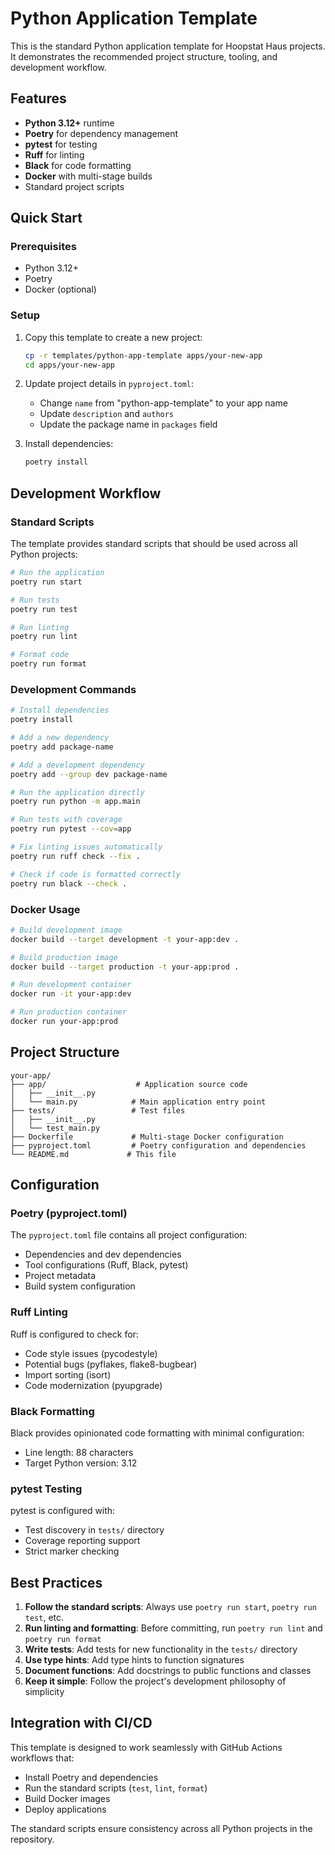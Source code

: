 # Python Application Template

This is the standard Python application template for Hoopstat Haus projects. It demonstrates the recommended project structure, tooling, and development workflow.

## Features

- **Python 3.12+** runtime
- **Poetry** for dependency management  
- **pytest** for testing
- **Ruff** for linting
- **Black** for code formatting
- **Docker** with multi-stage builds
- Standard project scripts

## Quick Start

### Prerequisites

- Python 3.12+
- Poetry
- Docker (optional)

### Setup

1. Copy this template to create a new project:
   ```bash
   cp -r templates/python-app-template apps/your-new-app
   cd apps/your-new-app
   ```

2. Update project details in `pyproject.toml`:
   - Change `name` from "python-app-template" to your app name
   - Update `description` and `authors`
   - Update the package name in `packages` field

3. Install dependencies:
   ```bash
   poetry install
   ```

## Development Workflow

### Standard Scripts

The template provides standard scripts that should be used across all Python projects:

```bash
# Run the application
poetry run start

# Run tests
poetry run test

# Run linting
poetry run lint

# Format code
poetry run format
```

### Development Commands

```bash
# Install dependencies
poetry install

# Add a new dependency
poetry add package-name

# Add a development dependency
poetry add --group dev package-name

# Run the application directly
poetry run python -m app.main

# Run tests with coverage
poetry run pytest --cov=app

# Fix linting issues automatically
poetry run ruff check --fix .

# Check if code is formatted correctly
poetry run black --check .
```

### Docker Usage

```bash
# Build development image
docker build --target development -t your-app:dev .

# Build production image
docker build --target production -t your-app:prod .

# Run development container
docker run -it your-app:dev

# Run production container
docker run your-app:prod
```

## Project Structure

```
your-app/
├── app/                    # Application source code
│   ├── __init__.py
│   └── main.py            # Main application entry point
├── tests/                 # Test files
│   ├── __init__.py
│   └── test_main.py
├── Dockerfile             # Multi-stage Docker configuration
├── pyproject.toml         # Poetry configuration and dependencies
└── README.md             # This file
```

## Configuration

### Poetry (pyproject.toml)

The `pyproject.toml` file contains all project configuration:
- Dependencies and dev dependencies
- Tool configurations (Ruff, Black, pytest)
- Project metadata
- Build system configuration

### Ruff Linting

Ruff is configured to check for:
- Code style issues (pycodestyle)
- Potential bugs (pyflakes, flake8-bugbear) 
- Import sorting (isort)
- Code modernization (pyupgrade)

### Black Formatting

Black provides opinionated code formatting with minimal configuration:
- Line length: 88 characters
- Target Python version: 3.12

### pytest Testing

pytest is configured with:
- Test discovery in `tests/` directory
- Coverage reporting support
- Strict marker checking

## Best Practices

1. **Follow the standard scripts**: Always use `poetry run start`, `poetry run test`, etc.
2. **Run linting and formatting**: Before committing, run `poetry run lint` and `poetry run format`
3. **Write tests**: Add tests for new functionality in the `tests/` directory
4. **Use type hints**: Add type hints to function signatures
5. **Document functions**: Add docstrings to public functions and classes
6. **Keep it simple**: Follow the project's development philosophy of simplicity

## Integration with CI/CD

This template is designed to work seamlessly with GitHub Actions workflows that:
- Install Poetry and dependencies
- Run the standard scripts (`test`, `lint`, `format`)
- Build Docker images
- Deploy applications

The standard scripts ensure consistency across all Python projects in the repository.